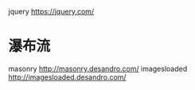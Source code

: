 jquery 		https://jquery.com/

瀑布流
========
masonry		http://masonry.desandro.com/
imagesloaded	http://imagesloaded.desandro.com/